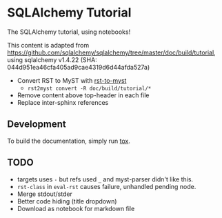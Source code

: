 # SQLAlchemy Tutorial

The SQLAlchemy tutorial, using notebooks!

This content is adapted from <https://github.com/sqlalchemy/sqlalchemy/tree/master/doc/build/tutorial>, using sqlalchemy v1.4.22 (SHA: 044d951ea46cfa405ad9cae4319d6d44afda527a)

- Convert RST to MyST with [rst-to-myst](https://github.com/executablebooks/rst-to-myst)
  - `rst2myst convert -R doc/build/tutorial/*`
- Remove content above top-header in each file
- Replace inter-sphinx references

## Development

To build the documentation, simply run [tox](https://tox.readthedocs.io/en/latest/).

## TODO

- targets uses `-` but refs used `_` and myst-parser didn't like this.
- `rst-class` in `eval-rst` causes failure, unhandled pending node.
- Merge stdout/stder
- Better code hiding (title dropdown)
- Download as notebook for markdown file
